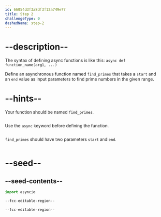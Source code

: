```yaml
---
id: 66054d3f3a8df3f12a749e77
title: Step 2
challengeType: 0
dashedName: step-2
---
```


# --description--

The syntax of defining async functions is like this: `async def function_name(arg1, ...)`

Define an asynchronous function named `find_primes` that takes a `start` and an `end` value as input parameters to find prime numbers in the given range.


# --hints--

Your function should be named `find_primes`.

```js
```

Use the `async` keyword before defining the function.

```js

```

`find_primes` should have two parameters `start` and `end`.

```js   
```

# --seed--

## --seed-contents--

```py
import asyncio

--fcc-editable-region--

--fcc-editable-region--
```
